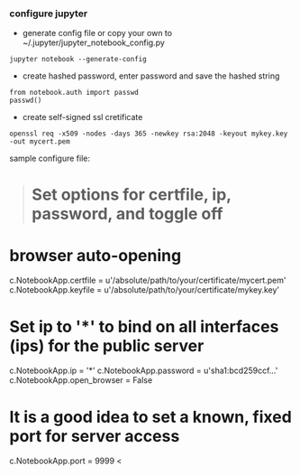 ### configure jupyter
 - generate config file or copy your own to ~/.jupyter/jupyter_notebook_config.py
  ```
  jupyter notebook --generate-config
  ```
 - create hashed password, enter password and save the hashed string 
  ```
  from notebook.auth import passwd
  passwd()
  ```
 - create self-signed ssl cretificate 
  ```
  openssl req -x509 -nodes -days 365 -newkey rsa:2048 -keyout mykey.key -out mycert.pem
  ```
  
 sample configure file:
 > # Set options for certfile, ip, password, and toggle off
# browser auto-opening
c.NotebookApp.certfile = u'/absolute/path/to/your/certificate/mycert.pem'
c.NotebookApp.keyfile = u'/absolute/path/to/your/certificate/mykey.key'
# Set ip to '*' to bind on all interfaces (ips) for the public server
c.NotebookApp.ip = '*'
c.NotebookApp.password = u'sha1:bcd259ccf...<your hashed password here>'
c.NotebookApp.open_browser = False

# It is a good idea to set a known, fixed port for server access
c.NotebookApp.port = 9999 
 <
